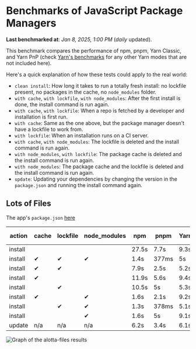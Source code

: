 # Benchmarks of JavaScript Package Managers

**Last benchmarked at**: _Jan 8, 2025, 1:00 PM_ (_daily_ updated).

This benchmark compares the performance of npm, pnpm, Yarn Classic, and Yarn PnP (check [Yarn's benchmarks](https://yarnpkg.com/benchmarks) for any other Yarn modes that are not included here).

Here's a quick explanation of how these tests could apply to the real world:

- `clean install`: How long it takes to run a totally fresh install: no lockfile present, no packages in the cache, no `node_modules` folder.
- `with cache`, `with lockfile`, `with node_modules`: After the first install is done, the install command is run again.
- `with cache`, `with lockfile`: When a repo is fetched by a developer and installation is first run.
- `with cache`: Same as the one above, but the package manager doesn't have a lockfile to work from.
- `with lockfile`: When an installation runs on a CI server.
- `with cache`, `with node_modules`: The lockfile is deleted and the install command is run again.
- `with node_modules`, `with lockfile`: The package cache is deleted and the install command is run again.
- `with node_modules`: The package cache and the lockfile is deleted and the install command is run again.
- `update`: Updating your dependencies by changing the version in the `package.json` and running the install command again.

## Lots of Files

The app's `package.json` [here](https://github.com/pnpm/pnpm.io/blob/main/benchmarks/fixtures/alotta-files/package.json)

| action  | cache | lockfile | node_modules| npm | pnpm | Yarn | Yarn PnP |
| ---     | ---   | ---      | ---         | --- | ---  | ---  | ---      |
| install |       |          |             | 27.5s | 7.7s | 9.3s | 5.6s |
| install | ✔     | ✔        | ✔           | 1.4s | 377ms | 5s | n/a |
| install | ✔     | ✔        |             | 7.9s | 2.5s | 5.2s | 1.3s |
| install | ✔     |          |             | 11.9s | 5.6s | 9.4s | 5.1s |
| install |       | ✔        |             | 10.5s | 5s | 5.3s | 1.3s |
| install | ✔     |          | ✔           | 1.6s | 2.1s | 9.2s | n/a |
| install |       | ✔        | ✔           | 1.3s | 378ms | 5.1s | n/a |
| install |       |          | ✔           | 1.6s | 5s | 9.1s | n/a |
| update  | n/a | n/a | n/a | 6.2s | 3.4s | 6.1s | 5.1s |

<img alt="Graph of the alotta-files results" src="/img/benchmarks/alotta-files.svg" />
